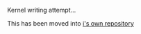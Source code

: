 Kernel writing attempt...

This has been moved into [i's own repository](https://github.com/vlohacks/vlOS)

